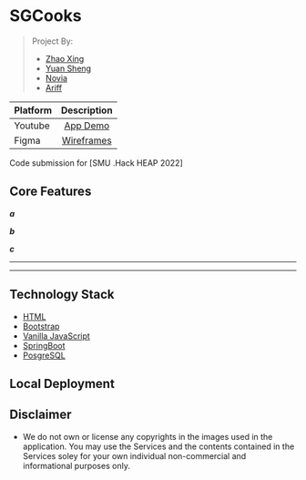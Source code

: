 # SGCooks
> Project By: 
> - [Zhao Xing](https://github.com/Newbieshine/)
> - [Yuan Sheng](https://github.com/ChongYuanSheng/)
> - [Novia](http://github.com/noviaantony/)
> - [Ariff](http://github.com//)

| Platform                          | Description                                                                                                                    |
:---------------------------------- | :----------------------------------------------------------------------------------------------------------------------------: |
| Youtube                           | [App Demo]()      |
| Figma                             | [Wireframes]()    |


Code submission for [SMU .Hack HEAP 2022]

## Core Features

***a***
> 

***b***
> 

***c***
> 

******
> 

---
## **Technology Stack**
- [HTML]()
- [Bootstrap ]()
- [Vanilla JavaScript]()
- [SpringBoot]()
- [PosgreSQL]()

## Local Deployment




## Disclaimer
- We do not own or license any copyrights in the images used in the application. You may use the Services and the contents contained in the Services soley for your own individual non-commercial and informational purposes only.



